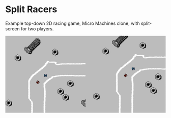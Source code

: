 # Split Racers

Example top-down 2D racing game, Micro Machines clone, with split-screen for two players.

![With graphic](./assets/splitscreen.png)